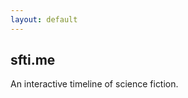 ```yaml
---
layout: default
---
```


<div class="jumbotron">
  <h2 class="display-4">sfti.me</h2>
  <p class="lead">An interactive timeline of science fiction.</p>
</div>
